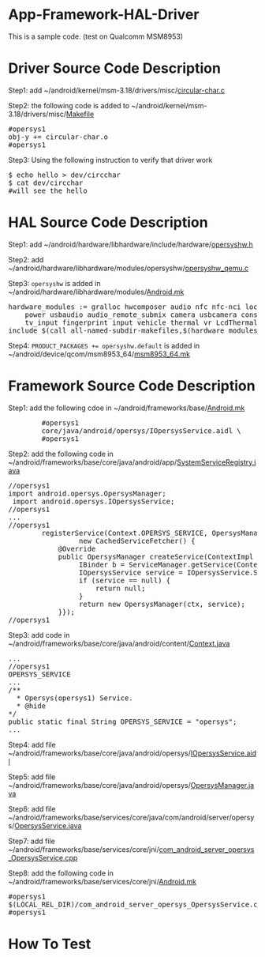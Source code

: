 # App-Framework-HAL-Driver
This is a sample code. (test on Qualcomm MSM8953)

# Driver Source Code Description
Step1: add ~/android/kernel/msm-3.18/drivers/misc/[circular-char.c](https://github.com/ivan0124/android-programming/blob/master/app-framework-hal-driver/android/kernel/msm-3.18/drivers/misc/circular-char.c)

Step2: the following code is added to ~/android/kernel/msm-3.18/drivers/misc/[Makefile](https://github.com/ivan0124/android-programming/blob/master/app-framework-hal-driver/android/kernel/msm-3.18/drivers/misc/Makefile)
<pre>
#opersys1
obj-y += circular-char.o
#opersys1
</pre>

Step3: Using the following instruction to verify that driver work
<pre>
$ echo hello > dev/circchar
$ cat dev/circchar
#will see the hello
</pre>

# HAL Source Code Description
Step1: add ~/android/hardware/libhardware/include/hardware/[opersyshw.h](https://github.com/ivan0124/android-programming/blob/master/app-framework-hal-driver/android/hardware/libhardware/include/hardware/opersyshw.h)

Step2: add ~/android/hardware/libhardware/modules/opersyshw/[opersyshw_qemu.c](https://github.com/ivan0124/android-programming/blob/master/app-framework-hal-driver/android/hardware/libhardware/modules/opersyshw/opersyshw_qemu.c)

Step3: `opersyshw` is added in ~/android/hardware/libhardware/modules/[Android.mk](https://github.com/ivan0124/android-programming/blob/master/app-framework-hal-driver/android/hardware/libhardware/modules/Android.mk)
<pre>
hardware_modules := gralloc hwcomposer audio nfc nfc-nci local_time \
	power usbaudio audio_remote_submix camera usbcamera consumerir sensors vibrator \
	tv_input fingerprint input vehicle thermal vr LcdThermalProtection opersyshw
include $(call all-named-subdir-makefiles,$(hardware_modules))
</pre>

Step4: `PRODUCT_PACKAGES += opersyshw.default` is added in ~/android/device/qcom/msm8953_64/[msm8953_64.mk](https://github.com/ivan0124/android-programming/blob/master/app-framework-hal-driver/android/device/qcom/msm8953_64/msm8953_64.mk)

# Framework Source Code Description
Step1: add the following cdoe in ~/android/frameworks/base/[Android.mk](https://github.com/ivan0124/android-programming/blob/master/app-framework-hal-driver/android/frameworks/base/Android.mk)
<pre>
        #opersys1
        core/java/android/opersys/IOpersysService.aidl \
        #opersys1
</pre>

Step2: add the following code in ~/android/frameworks/base/core/java/android/app/[SystemServiceRegistry.java](https://github.com/ivan0124/android-programming/blob/master/app-framework-hal-driver/android/frameworks/base/core/java/android/app/SystemServiceRegistry.java)
<pre>
//opersys1
import android.opersys.OpersysManager;
 import android.opersys.IOpersysService;
//opersys1
...
//opersys1
        registerService(Context.OPERSYS_SERVICE, OpersysManager.class,
                 new CachedServiceFetcher<OpersysManager>() {
            @Override
            public OpersysManager createService(ContextImpl ctx) {
                 IBinder b = ServiceManager.getService(Context.OPERSYS_SERVICE);
                 IOpersysService service = IOpersysService.Stub.asInterface(b);
                 if (service == null) {
                     return null;
                 }
                 return new OpersysManager(ctx, service);
            }});
//opersys1
</pre>

Step3: add code in ~/android/frameworks/base/core/java/android/content/[Context.java](https://github.com/ivan0124/android-programming/blob/master/app-framework-hal-driver/android/frameworks/base/core/java/android/content/Context.java)
<pre>
...
//opersys1
OPERSYS_SERVICE
...
/**
  * Opersys(opersys1) Service.
  * @hide
*/
public static final String OPERSYS_SERVICE = "opersys";
...
</pre>

Step4: add file ~/android/frameworks/base/core/java/android/opersys/[IOpersysService.aidl](https://github.com/ivan0124/android-programming/blob/master/app-framework-hal-driver/android/frameworks/base/core/java/android/opersys/IOpersysService.aidl)

Step5: add file ~/android/frameworks/base/core/java/android/opersys/[OpersysManager.java](https://github.com/ivan0124/android-programming/blob/master/app-framework-hal-driver/android/frameworks/base/core/java/android/opersys/OpersysManager.java)

Step6: add file ~/android/frameworks/base/services/core/java/com/android/server/opersys/[OpersysService.java](https://github.com/ivan0124/android-programming/blob/master/app-framework-hal-driver/android/frameworks/base/services/core/java/com/android/server/opersys/OpersysService.java)

Step7: add file ~/android/frameworks/base/services/core/jni/[com_android_server_opersys_OpersysService.cpp](https://github.com/ivan0124/android-programming/blob/master/app-framework-hal-driver/android/frameworks/base/services/core/jni/com_android_server_opersys_OpersysService.cpp)

Step8: add the following code in ~/android/frameworks/base/services/core/jni/[Android.mk](https://github.com/ivan0124/android-programming/blob/master/app-framework-hal-driver/android/frameworks/base/services/core/jni/Android.mk)
<pre>
#opersys1
$(LOCAL_REL_DIR)/com_android_server_opersys_OpersysService.cpp \
#opersys1
</pre>
# How To Test 

